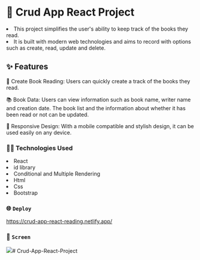 # 🚀 Crud App React Project

<li>This project simplifies the user's ability to keep track of the books they read.</li>
<li>It is built with modern web technologies and aims to record with options such as create, read, update and delete.</li>

## ✨ Features

📖 Create Book Reading: Users can quickly create a track of the books they read.

📚 Book Data: Users can view information such as book name, writer name and creation date. The book list and the information about whether it has been read or not can be updated.

📱 Responsive Design: With a mobile compatible and stylish design, it can be used easily on any device.

### 🧑‍💻 Technologies Used

<li>React</li>
<li>id library</li>
<li>Conditional and Multiple Rendering</li>
<li>Html</li>
<li>Css</li>
<li>Bootstrap</li>

### 🌐 `Deploy`

https://crud-app-react-reading.netlify.app/

### 🎥 `Screen`

![](Crud-app.gif)# Crud-App-React-Project
